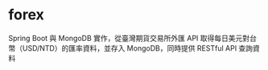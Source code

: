 # forex

Spring Boot 與 MongoDB 實作，從臺灣期貨交易所外匯 API 取得每日美元對台幣（USD/NTD）的匯率資料，並存入 MongoDB，同時提供 RESTful API 查詢資料
